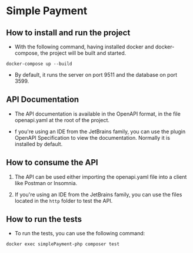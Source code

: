 # Simple Payment

## How to install and run the project

- With the following command, having installed docker and docker-compose,
the project will be built and started.
```shell
docker-compose up --build
```
- By default, it runs the server on port 9511 and the database on port 3599.


## API Documentation
- The API documentation is available in the OpenAPI format, in the file openapi.yaml at the root of the project.

- f you're using an IDE from the JetBrains family, you can use the plugin OpenAPI Specification to view the documentation. 
Normally it is installed by default.

## How to consume the API
1. The API can be used either importing the openapi.yaml file into a client like Postman or Insomnia.

2. If you're using an IDE from the JetBrains family, you can use the files located in the `http` folder to test the API.

## How to run the tests
- To run the tests, you can use the following command:
```shell
docker exec simplePayment-php composer test
```

